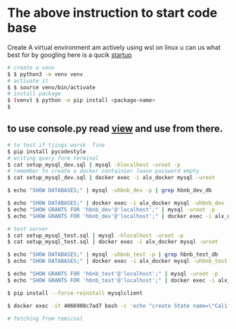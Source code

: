 # The above instruction to start code base

Create A virtual environment
 am actively using wsl on linux u can us what best for by googling here is a qucik [startup](https://realpython.com/python-virtual-environments-a-primer/)

```bash
# create a venv
$ $ python3 -m venv venv
# activate it
$ $ source venv/bin/activate
# install package
$ (venv) $ python -m pip install <package-name>
$ 
```

## to use console.py read [view](./README.md) and use from there.

```bash
# to test if tjings worsk  fine 
$ pip install pycodestyle
# writing query form terminal
$ cat setup_mysql_dev.sql | mysql -hlocalhost -uroot -p
# remember to create a docker containier leave password empty
$ cat setup_mysql_dev.sql | docker exec -i alx_docker mysql -uroot

$ echo "SHOW DATABASES;" | mysql -uhbnb_dev -p | grep hbnb_dev_db

$ echo "SHOW DATABASES;" | docker exec -i alx_docker mysql -uhbnb_dev -p'hbnb_dev_pwd' | grep hbnb_dev_db
$ echo "SHOW GRANTS FOR 'hbnb_dev'@'localhost';" | mysql -uroot -p
$ echo "SHOW GRANTS FOR 'hbnb_dev'@'localhost';" | docker exec -i alx_docker mysql -uroot

# test server
$ cat setup_mysql_test.sql | mysql -hlocalhost -uroot -p
$ cat setup_mysql_test.sql | docker exec -i alx_docker mysql -uroot

$ echo "SHOW DATABASES;" | mysql -uhbnb_test -p | grep hbnb_test_db
$ echo "SHOW DATABASES;" | docker exec -i alx_docker mysql -uhbnb_test -p'hbnb_test_pwd' | grep hbnb_test_db

$ echo "SHOW GRANTS FOR 'hbnb_test'@'localhost';" | mysql -uroot -p
$ echo "SHOW GRANTS FOR 'hbnb_test'@'localhost';" | docker exec -i alx_docker mysql -uroot

$ pip install --force-reinstall mysqlclient

$ docker exec -it 4066908c7ad7 bash -c 'echo "create State name=\"California\" ' | HBNB_MYSQL_USER=hbnb_dev HBNB_MYSQL_PWD=hbnb_dev_pwd HBNB_MYSQL_HOST=localhost HBNB_MYSQL_DB=hbnb_dev_db HBNB_TYPE_STORAGE=db python3 ./console.py

# fetching from temicnal
```
